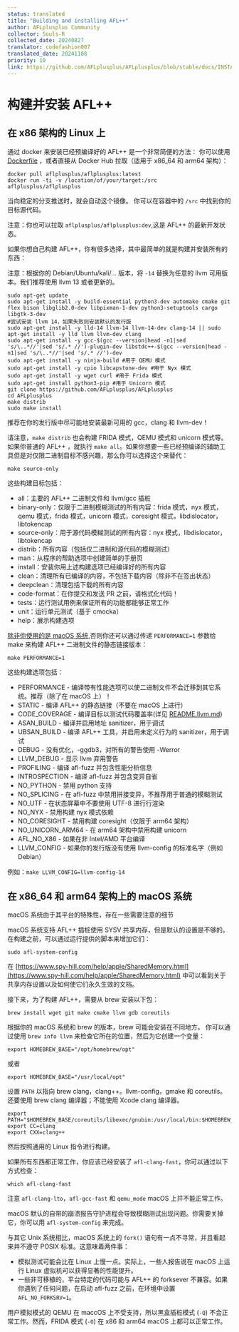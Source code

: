 ```yaml
---
status: translated
title: "Building and installing AFL++"
author: AFLplusplus Community
collector: Souls-R
collected_date: 20240827
translator: codefashion007
translated_date: 20241108
priority: 10
link: https://github.com/AFLplusplus/AFLplusplus/blob/stable/docs/INSTALL.md
---
```

# 构建并安装 AFL++

## 在 x86 架构的 Linux 上

通过 docker 来安装已经预编译好的 AFL++ 是一个非常简便的方法：
你可以使用 [Dockerfile](../Dockerfile) ，或者直接从 Docker Hub 拉取（适用于 x86_64 和 arm64 架构）：

```shell
docker pull aflplusplus/aflplusplus:latest
docker run -ti -v /location/of/your/target:/src aflplusplus/aflplusplus
```

当向稳定的分支推送时，就会自动这个镜像。
你可以在容器中的 `/src` 中找到你的目标源代码。

注意：你也可以拉取 `aflplusplus/aflplusplus:dev`,这是 AFL++ 的最新开发状态。

如果你想自己构建 AFL++，你有很多选择，其中最简单的就是构建并安装所有的东西：

注意：根据你的 Debian/Ubuntu/kali/... 版本，将 `-14` 替换为任意的 llvm 可用版本。我们推荐使用 llvm 13 或者更新的。

```shell
sudo apt-get update
sudo apt-get install -y build-essential python3-dev automake cmake git flex bison libglib2.0-dev libpixman-1-dev python3-setuptools cargo libgtk-3-dev
#尝试安装 llvm 14，如果失败则安装默认的发行版
sudo apt-get install -y lld-14 llvm-14 llvm-14-dev clang-14 || sudo apt-get install -y lld llvm llvm-dev clang
sudo apt-get install -y gcc-$(gcc --version|head -n1|sed 's/\..*//'|sed 's/.* //')-plugin-dev libstdc++-$(gcc --version|head -n1|sed 's/\..*//'|sed 's/.* //')-dev
sudo apt-get install -y ninja-build #用于 QEMU 模式
sudo apt-get install -y cpio libcapstone-dev #用于 Nyx 模式
sudo apt-get install -y wget curl #用于 Frida 模式
sudo apt-get install python3-pip #用于 Unicorn 模式
git clone https://github.com/AFLplusplus/AFLplusplus
cd AFLplusplus
make distrib
sudo make install
```

推荐在你的发行版中尽可能地安装最新可用的 gcc，clang 和 llvm-dev！

请注意，`make distrib` 也会构建 FRIDA 模式，QEMU 模式和 unicorn 模式等。如果你普通的 AFL++ ，就执行 `make all`。如果你想要一些已经预编译的辅助工具但是对仅限二进制目标不感兴趣，那么你可以选择这个来替代：

```shell
make source-only
```

这些构建目标包括：

* all：主要的 AFL++ 二进制文件和 llvm/gcc 插桩
* binary-only：仅限于二进制模糊测试的所有内容：frida 模式，nyx 模式，qemu 模式，frida 模式，unicorn 模式，coresight 模式，libdislocator，libtokencap
* source-only：用于源代码模糊测试的所有内容：nyx 模式，libdislocator，libtokencap
* distrib：所有内容（包括仅二进制和源代码的模糊测试）
* man：从程序的帮助选项中创建简单的手册页
* install：安装你用上述构建选项已经编译好的所有内容
* clean：清理所有已编译的内容，不包括下载内容（除非不在签出状态）
* deepclean：清理包括下载的所有内容
* code-format：在你提交和发送 PR 之前，请格式化代码！
* tests：运行测试用例来保证所有的功能都能够正常工作
* unit：运行单元测试（基于 cmocka）
* help：展示构建选项

[除非你使用的是 macOS 系统](https://developer.apple.com/library/archive/qa/qa1118/_index.html),否则你还可以通过传递 `PERFORMANCE=1` 参数给 make 来构建 AFL++ 二进制文件的静态链接版本：

```shell
make PERFORMANCE=1
```

这些构建选项包括：

* PERFORMANCE - 编译带有性能选项可以使二进制文件不会迁移到其它系统。推荐（除了在 macOS 上）！
* STATIC - 编译 AFL++ 的静态链接（不要在 macOS 上进行）
* CODE_COVERAGE - 编译目标以测试代码覆盖率(详见 [README.llvm.md](../instrumentation/README.llvm.md))
* ASAN_BUILD - 编译并启用地址 sanitizer，用于调试
* UBSAN_BUILD - 编译 AFL++ 工具，并启用未定义行为的 sanitizer，用于调试
* DEBUG - 没有优化，-ggdb3，对所有的警告使用 -Werror
* LLVM_DEBUG - 显示 llvm 弃用警告
* PROFILING - 编译 afl-fuzz 并包含性能分析信息
* INTROSPECTION - 编译 afl-fuzz 并包含变异自省
* NO_PYTHON - 禁用 python 支持
* NO_SPLICING - 在 afl-fuzz 中禁用拼接变异，不推荐用于普通的模糊测试
* NO_UTF - 在状态屏幕中不要使用 UTF-8 进行行渲染
* NO_NYX - 禁用构建 nyx 模式依赖
* NO_CORESIGHT - 禁用构建 coresight（仅限于 arm64 架构）
* NO_UNICORN_ARM64 - 在 arm64 架构中禁用构建 unicorn
* AFL_NO_X86 - 如果在非 Intel/AMD 平台编译
* LLVM_CONFIG - 如果你的发行版没有使用 llvm-config 的标准名字（例如 Debian）

例如：`make LLVM_CONFIG=llvm-config-14`

## 在 x86_64 和 arm64 架构上的 macOS 系统

macOS 系统由于其平台的特殊性，存在一些需要注意的细节

macOS 系统支持 AFL++ 插桩使用 SYSV 共享内存，但是默认的设置是不够的。在构建之前，可以通过运行提供的脚本来增加它们：

```shell
sudo afl-system-config
```

在 [https://www.spy-hill.com/help/apple/SharedMemory.html](https://www.spy-hill.com/help/apple/SharedMemory.html) 中可以看到关于共享内存设置以及如何使它们永久生效的文档。

接下来，为了构建 AFL++，需要从 brew 安装以下包：

```shell
brew install wget git make cmake llvm gdb coreutils
```

根据你的 macOS 系统和 brew 的版本，brew 可能会安装在不同地方。
你可以通过使用 `brew info llvm` 来检查它所在的位置，然后为它创建一个变量：

```shell
export HOMEBREW_BASE="/opt/homebrew/opt"
```

或者

```shell
export HOMEBREW_BASE="/usr/local/opt"
```

设置 `PATH` 以指向 brew clang，clang++。llvm-config，gmake 和 coreutils。
还要使用 brew clang 编译器；不能使用 Xcode clang 编译器。

```shell
export PATH="$HOMEBREW_BASE/coreutils/libexec/gnubin:/usr/local/bin:$HOMEBREW_BASE/llvm/bin:$PATH"
export CC=clang
export CXX=clang++
```

然后按照通用的 Linux 指令进行构建。

如果所有东西都正常工作，你应该已经安装了 `afl-clang-fast`，你可以通过以下方式检查：

```shell
which afl-clang-fast
```

注意 `afl-clang-lto`，`afl-gcc-fast` 和 `qemu_mode` macOS 上并不能正常工作。

macOS 默认的自带的崩溃报告守护进程会导致模糊测试出现问题。你需要关掉它，你可以用 `afl-system-config` 来完成。

与其它 Unix 系统相比，macOS 系统上的 `fork()` 语句有一点不寻常，并且看起来并不遵守 POSIX 标准。这意味着两件事：

- 模拟测试可能会比在 Linux 上慢一点。实际上，一些人报告说在 macOS 上运行 Linux 虚拟机可以获得显著的性能提升。
- 一些非可移植的，平台特定的代码可能与 AFL++ 的 forksever 不兼容。如果你遇到了任何问题，在启动 afl-fuzz 之前，在环境中设置 `AFL_NO_FORKSRV=1`。

用户模拟模式的 QEMU 在 maccOS 上不受支持，所以黑盒插桩模式 (`-Q`) 不会正常工作。然而，FRIDA 模式 (`-O`) 在 x86 和 arm64 macOS 上都可以正常工作。